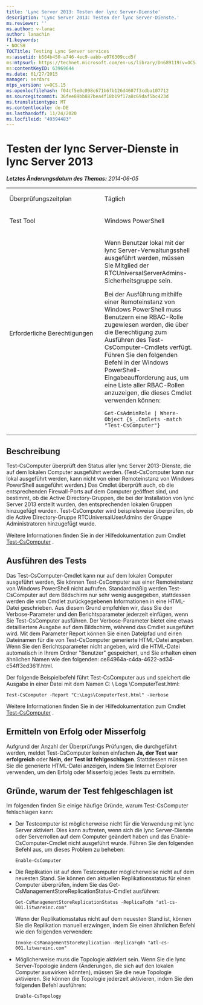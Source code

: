 ```yaml
---
title: 'Lync Server 2013: Testen der lync Server-Dienste'
description: 'Lync Server 2013: Testen der lync Server-Dienste.'
ms.reviewer: ''
ms.author: v-lanac
author: lanachin
f1.keywords:
- NOCSH
TOCTitle: Testing Lync Server services
ms:assetid: b564b450-a746-4ec9-aabb-e076309ccd5f
ms:mtpsurl: https://technet.microsoft.com/en-us/library/Dn689119(v=OCS.15)
ms:contentKeyID: 63969644
ms.date: 01/27/2015
manager: serdars
mtps_version: v=OCS.15
ms.openlocfilehash: f04cf5e0c098c671b6fb126d4607f3cdba107712
ms.sourcegitcommit: 36fee89bb887bea4f18b19f17a8c69daf5bc423d
ms.translationtype: MT
ms.contentlocale: de-DE
ms.lasthandoff: 11/24/2020
ms.locfileid: "49394483"
---
```

# <a name="testing-lync-server-services-in-lync-server-2013"></a>Testen der lync Server-Dienste in lync Server 2013

<div data-xmlns="http://www.w3.org/1999/xhtml">

<div class="topic" data-xmlns="http://www.w3.org/1999/xhtml" data-msxsl="urn:schemas-microsoft-com:xslt" data-cs="https://msdn.microsoft.com/">

<div data-asp="https://msdn2.microsoft.com/asp">



</div>

<div id="mainSection">

<div id="mainBody">

<span> </span>

_**Letztes Änderungsdatum des Themas:** 2014-06-05_


<table>
<colgroup>
<col style="width: 50%" />
<col style="width: 50%" />
</colgroup>
<tbody>
<tr class="odd">
<td><p>Überprüfungszeitplan</p></td>
<td><p>Täglich</p></td>
</tr>
<tr class="even">
<td><p>Test Tool</p></td>
<td><p>Windows PowerShell</p></td>
</tr>
<tr class="odd">
<td><p>Erforderliche Berechtigungen</p></td>
<td><p>Wenn Benutzer lokal mit der lync Server-Verwaltungsshell ausgeführt werden, müssen Sie Mitglied der RTCUniversalServerAdmins-Sicherheitsgruppe sein.</p>
<p>Bei der Ausführung mithilfe einer Remoteinstanz von Windows PowerShell muss Benutzern eine RBAC-Rolle zugewiesen werden, die über die Berechtigung zum Ausführen des Test-CsComputer-Cmdlets verfügt. Führen Sie den folgenden Befehl in der Windows PowerShell-Eingabeaufforderung aus, um eine Liste aller RBAC-Rollen anzuzeigen, die dieses Cmdlet verwenden können:</p>
<pre><code>Get-CsAdminRole | Where-Object {$_.Cmdlets -match &quot;Test-CsComputer&quot;}</code></pre></td>
</tr>
</tbody>
</table>


<div>

## <a name="description"></a>Beschreibung

Test-CsComputer überprüft den Status aller lync Server 2013-Dienste, die auf dem lokalen Computer ausgeführt werden. (Test-CsComputer kann nur lokal ausgeführt werden, kann nicht von einer Remoteinstanz von Windows PowerShell ausgeführt werden.) Das Cmdlet überprüft auch, ob die entsprechenden Firewall-Ports auf dem Computer geöffnet sind, und bestimmt, ob die Active Directory-Gruppen, die bei der Installation von lync Server 2013 erstellt wurden, den entsprechenden lokalen Gruppen hinzugefügt wurden. Test-CsComputer wird beispielsweise überprüfen, ob die Active Directory-Gruppe RTCUniversalUserAdmins der Gruppe Administratoren hinzugefügt wurde.

Weitere Informationen finden Sie in der Hilfedokumentation zum Cmdlet [Test-CsComputer](https://docs.microsoft.com/powershell/module/skype/Test-CsComputer) .

</div>

<div>

## <a name="running-the-test"></a>Ausführen des Tests

Das Test-CsComputer-Cmdlet kann nur auf dem lokalen Computer ausgeführt werden, Sie können Test-CsComputer aus einer Remoteinstanz von Windows PowerShell nicht aufrufen. Standardmäßig werden Test-CsComputer auf dem Bildschirm nur sehr wenig ausgegeben, stattdessen werden die vom Cmdlet zurückgegebenen Informationen in eine HTML-Datei geschrieben. Aus diesem Grund empfehlen wir, dass Sie den Verbose-Parameter und den Berichtsparameter jederzeit einfügen, wenn Sie Test-CsComputer ausführen. Der Verbose-Parameter bietet eine etwas detailliertere Ausgabe auf dem Bildschirm, während das Cmdlet ausgeführt wird. Mit dem Parameter Report können Sie einen Dateipfad und einen Dateinamen für die von Test-CsComputer generierte HTML-Datei angeben. Wenn Sie den Berichtsparameter nicht angeben, wird die HTML-Datei automatisch in Ihrem Ordner "Benutzer" gespeichert, und Sie erhalten einen ähnlichen Namen wie den folgenden: ce84964a-c4da-4622-ad34-c54ff3ed361f.html.

Der folgende Beispielbefehl führt Test-CsComputer aus und speichert die Ausgabe in einer Datei mit dem Namen C: \\ Logs \\ComputerTest.html:

    Test-CsComputer -Report "C:\Logs\ComputerTest.html" -Verbose

Weitere Informationen finden Sie in der Hilfedokumentation zum Cmdlet [Test-CsComputer](https://docs.microsoft.com/powershell/module/skype/Test-CsComputer) .

</div>

<div>

## <a name="determining-success-or-failure"></a>Ermitteln von Erfolg oder Misserfolg

Aufgrund der Anzahl der Überprüfungs Prüfungen, die durchgeführt werden, meldet Test-CsComputer keinen einfachen **Ja, der Test war erfolgreich** oder **Nein, der Test ist fehlgeschlagen**. Stattdessen müssen Sie die generierte HTML-Datei anzeigen, indem Sie Internet Explorer verwenden, um den Erfolg oder Misserfolg jedes Tests zu ermitteln.

</div>

<div>

## <a name="reasons-why-the-test-might-have-failed"></a>Gründe, warum der Test fehlgeschlagen ist

Im folgenden finden Sie einige häufige Gründe, warum Test-CsComputer fehlschlagen kann:

  - Der Testcomputer ist möglicherweise nicht für die Verwendung mit lync Server aktiviert. Dies kann auftreten, wenn sich die lync Server-Dienste oder Serverrollen auf dem Computer geändert haben und das Enable-CsComputer-Cmdlet nicht ausgeführt wurde. Führen Sie den folgenden Befehl aus, um dieses Problem zu beheben:
    
        Enable-CsComputer

  - Die Replikation ist auf dem Testcomputer möglicherweise nicht auf dem neuesten Stand. Sie können den aktuellen Replikationsstatus für einen Computer überprüfen, indem Sie das Get-CsManagementStoreReplicationStatus-Cmdlet ausführen:
    
        Get-CsManagementStoreReplicationStatus -ReplicaFqdn "atl-cs-001.litwareinc.com"
    
    Wenn der Replikationsstatus nicht auf dem neuesten Stand ist, können Sie die Replikation manuell erzwingen, indem Sie einen ähnlichen Befehl wie den folgenden verwenden:
    
        Invoke-CsManagementStoreReplication -ReplicaFqdn "atl-cs-001.litwareinc.com"

  - Möglicherweise muss die Topologie aktiviert sein. Wenn Sie die lync Server-Topologie ändern (Änderungen, die sich auf den lokalen Computer auswirken könnten), müssen Sie die neue Topologie aktivieren. Sie können die Topologie jederzeit aktivieren, indem Sie den folgenden Befehl ausführen:
    
        Enable-CsTopology

</div>

</div>

<span> </span>

</div>

</div>

</div>

